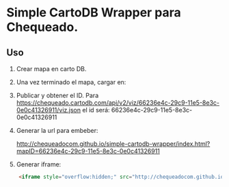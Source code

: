 # Simple CartoDB Wrapper para Chequeado.

## Uso

1. Crear mapa en carto DB.

2. Una vez terminado el mapa, cargar en: 

3. Publicar y obtener el ID. Para https://chequeado.cartodb.com/api/v2/viz/66236e4c-29c9-11e5-8e3c-0e0c41326911/viz.json el id será: 66236e4c-29c9-11e5-8e3c-0e0c41326911

4. Generar la url para embeber:

	http://chequeadocom.github.io/simple-cartodb-wrapper/index.html?mapID=66236e4c-29c9-11e5-8e3c-0e0c41326911

5. Generar iframe:

```html
    <iframe style="overflow:hidden;" src="http://chequeadocom.github.io/simple-cartodb-wrapper/index.html?mapID=66236e4c-29c9-11e5-8e3c-0e0c41326911" width="100%" height="550" frameBorder="0"></iframe>
```


